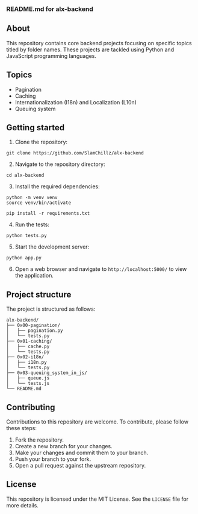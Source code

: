 ### README.md for alx-backend

## About

This repository contains core backend projects focusing on specific topics titled by folder names. These projects are tackled using Python and JavaScript programming languages.

## Topics

* Pagination
* Caching
* Internationalization (I18n) and Localization (L10n)
* Queuing system

## Getting started

1. Clone the repository:

```
git clone https://github.com/SlamChillz/alx-backend
```

2. Navigate to the repository directory:

```
cd alx-backend
```

3. Install the required dependencies:

```
python -m venv venv
source venv/bin/activate

pip install -r requirements.txt
```

4. Run the tests:

```
python tests.py
```

5. Start the development server:

```
python app.py
```

6. Open a web browser and navigate to `http://localhost:5000/` to view the application.

## Project structure

The project is structured as follows:

```
alx-backend/
├── 0x00-pagination/
│   ├── pagination.py
│   └── tests.py
├── 0x01-caching/
│   ├── cache.py
│   └── tests.py
├── 0x02-i18n/
│   ├── i18n.py
│   └── tests.py
├── 0x03-queuing_system_in_js/
│   ├── queue.js
│   └── tests.js
└── README.md
```

## Contributing

Contributions to this repository are welcome. To contribute, please follow these steps:

1. Fork the repository.
2. Create a new branch for your changes.
3. Make your changes and commit them to your branch.
4. Push your branch to your fork.
5. Open a pull request against the upstream repository.

## License

This repository is licensed under the MIT License. See the `LICENSE` file for more details.
